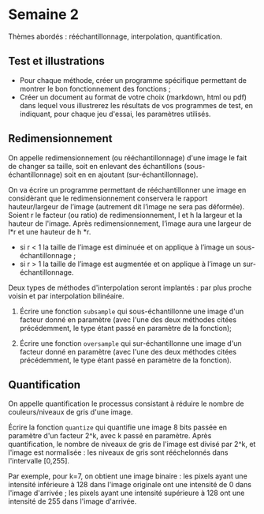 # Semaine 2

Thèmes abordés :  rééchantillonnage, interpolation, quantification.

## Test et illustrations

-  Pour chaque méthode, créer un programme spécifique permettant de montrer le bon fonctionnement des fonctions ;
-  Créer un document au format de votre choix (markdown, html ou pdf) dans lequel vous illustrerez les résultats de vos programmes de test, en indiquant, pour chaque jeu d'essai, les paramètres utilisés.

## Redimensionnement
On appelle redimensionnement (ou rééchantillonnage) d'une image le fait de changer sa taille, soit en enlevant des échantillons (sous-échantillonnage) soit en en ajoutant (sur-échantillonnage).

On va écrire un programme permettant de rééchantillonner une image en considèrant que le redimensionnement conservera le rapport hauteur/largeur de l’image (autrement dit l’image ne sera pas déformée). Soient r le facteur (ou ratio) de redimensionnement, l et h la largeur et la hauteur de l'image. Après redimensionnement, l’image aura une largeur de l*r et une hauteur de h *r.
- si r < 1 la taille de l’image est diminuée et on applique à l’image un sous-échantillonnage ;
- si r > 1 la taille de l’image est augmentée et on applique à l’image un sur-échantillonnage. 

Deux types de méthodes d'interpolation seront implantés : par plus proche voisin et par interpolation bilinéaire.

1. Écrire une fonction ``subsample`` qui sous-échantillonne une image d'un facteur donné en paramètre (avec l'une des deux méthodes citées précédemment, le type étant passé en paramètre de la fonction); 

2. Écrire une fonction ``oversample`` qui sur-échantillonne une image d'un facteur donné en paramètre (avec l'une des deux méthodes citées précédemment, le type étant passé en paramètre de la fonction).

## Quantification
On appelle quantification le processus consistant à réduire le nombre de couleurs/niveaux de gris d'une image.

Écrire la fonction ``quantize`` qui quantifie une image 8 bits passée en paramètre d'un facteur 2^k, avec k passé en paramètre. Après quantification, le nombre de niveaux de gris de l'image est divisé par 2^k, et l'image est normalisée : les niveaux de gris sont rééchelonnés dans l'intervalle [0,255].

Par exemple, pour k=7, on obtient une image binaire : les pixels ayant une intensité inférieure à 128 dans l'image originale ont une intensité de 0 dans l'image d'arrivée ; les pixels ayant une intensité supérieure à 128 ont une intensité de 255 dans l'image d'arrivée.
